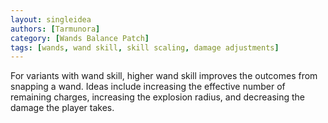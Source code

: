 ```yaml
---
layout: singleidea
authors: [Tarmunora]
category: [Wands Balance Patch]
tags: [wands, wand skill, skill scaling, damage adjustments]
---
```

For variants with wand skill, higher wand skill improves the outcomes from snapping a wand. Ideas include increasing the effective number of remaining charges, increasing the explosion radius, and decreasing the damage the player takes.

